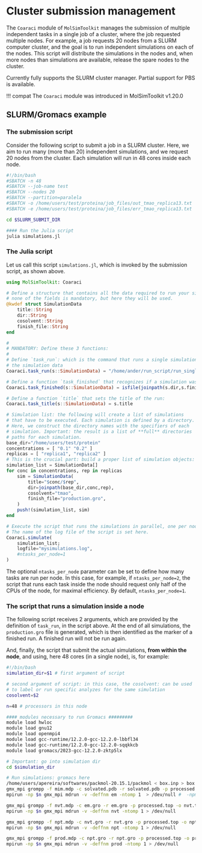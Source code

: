 # Cluster submission management

The `Coaraci` module of `MolSimToolkit` manages the submission of multiple independent tasks in a single job of a cluster, where the job requested multiple nodes.
For example, a job requests 20 nodes from a SLURM computer cluster, and the goal is to run independent simulations on each of the nodes.
This script will distribute the simulations in the nodes and, when more nodes than simulations are available, release the spare nodes
to the cluster.

Currently fully supports the SLURM cluster manager. Partial support for PBS is available.

!!! compat
    The `Coaraci` module was introduced in MolSimToolkit v1.20.0

## SLURM/Gromacs example

### The submission script

Consider the following script to submit a job in a SLURM cluster. Here, we aim to run many (more than 20)
independent simulations, and we request 20 nodes from the cluster. Each simulation will run in 48 cores
inside each node.

```bash
#!/bin/bash
#SBATCH -n 48
#SBATCH --job-name test
#SBATCH --nodes 20
#SBATCH --partition=paralela
#SBATCH -o /home/users/test/proteina/job_files/out_tmao_replica13.txt
#SBATCH -e /home/users/test/proteina/job_files/err_tmao_replica13.txt

cd $SLURM_SUBMIT_DIR

#### Run the Julia script
julia simulations.jl
```

### The Julia script

Let us call this script `simulations.jl`, which is invoked by the submission script, as shown above.

```julia
using MolSimToolkit: Coaraci

# Define a structure that contains all the data required to run your simulations.
# none of the fields is mandatory, but here they will be used.
@kwdef struct SimulationData
    title::String
    dir::String
    cosolvent::String
    finish_file::String
end

#
# MANDATORY: Define these 3 functions:
#
# Define `task_run`: which is the command that runs a single simulation, possibly using as arguments
# the simulation data
Coaraci.task_run(s::SimulationData) = "/home/ander/run_script/run_single_simulation.sh $(s.dir) $(s.cosolvent)"

# Define a function `task_finished` that recognizes if a simulation was already run.
Coaraci.task_finished(s::SimulationData) = isfile(joinpath(s.dir,s.finish_file))

# Define a function `title` that sets the title of the run:
Coaraci.task_title(s::SimulationData) = s.title

# Simulation list: the following will create a list of simulations
# that have to be executed. Each simulation is defined by a directory.
# Here, we construct the directory names with the specifiers of each
# simulation. Important: the result is a list of **full** directories
# paths for each simulation.
base_dir="/home/users/test/protein"
concentrations = [ "0.1" "0.2" ]
replicas = [ "replica1", "replica2" ]
# This is the crucial part: build a proper list of simulation objects:
simulation_list = SimulationData[]
for conc in concentrations, rep in replicas
    sim = SimulationData(
        title="$conc/$rep",
        dir=joinpath(base_dir,conc,rep),
        cosolvent="tmao",
        finish_file="production.gro",
    )
    push!(simulation_list, sim)
end

# Execute the script that runs the simulations in parallel, one per node.
# The name of the log file of the script is set here.
Coaraci.simulate(
    simulation_list; 
    logfile="mysimulations.log",
    #ntasks_per_node=1
)
```

The optional `ntasks_per_node` parameter can be set to define how many tasks are run per node. 
In this case, for example, if `ntasks_per_node=2`, the script that runs each task inside the 
node should request only half of the CPUs of the node, for maximal efficiency. By default,
`ntasks_per_node=1`.  

### The script that runs a simulation inside a node

The following script receives 2 arguments, which are provided by the definition of `task_run`,
in the script above. At the end of all simulations, the `production.gro` file is generated, which 
is then identified as the marker of a finished run. A finished run will not be run again.

And, finally, the script that submit the actual simulations, **from within the node**, and
using, here 48 cores (in a single node), is, for example:

```bash
#!/bin/bash
simulation_dir=$1 # first argument of script

# second argument of script: in this case, the cosolvent: can be used
# to label or run specific analyzes for the same simulation
cosolvent=$2

n=48 # processors in this node

#### modules necessary to run Gromacs #########
module load hwloc
module load gnu12
module load openmpi4
module load gcc-runtime/12.2.0-gcc-12.2.0-lbbfl34
module load gcc-runtime/12.2.0-gcc-12.2.0-sqqkkcb
module load gromacs/2023-gcc-12.2.0-zktp5lx

# Important: go into simulation dir
cd $simulation_dir

# Run simulations: gromacs here
/home/users/apereira/softwares/packmol-20.15.1/packmol < box.inp > box.log
gmx_mpi grompp -f mim.mdp -c solvated.pdb -r solvated.pdb -p processed.top -o em.tpr -maxwarn 3 > /dev/null
mpirun -np $n gmx_mpi mdrun -v -deffnm em -ntomp 1  > /dev/null #  -npme 12 -dd 4 3 3

gmx_mpi grompp -f nvt.mdp -c em.gro -r em.gro -p processed.top -o nvt.tpr -maxwarn 3 > /dev/null
mpirun -np $n gmx_mpi mdrun -v -deffnm nvt -ntomp 1 > /dev/null

gmx_mpi grompp -f npt.mdp -c nvt.gro -r nvt.gro -p processed.top -o npt.tpr -maxwarn 3 > /dev/null
mpirun -np $n gmx_mpi mdrun -v -deffnm npt -ntomp 1 > /dev/null

gmx_mpi grompp -f prod.mdp -c npt.gro -r npt.gro -p processed.top -o prod.tpr -maxwarn 3 > /dev/null
mpirun -np $n gmx_mpi mdrun -v -deffnm prod -ntomp 1 > /dev/null
```
